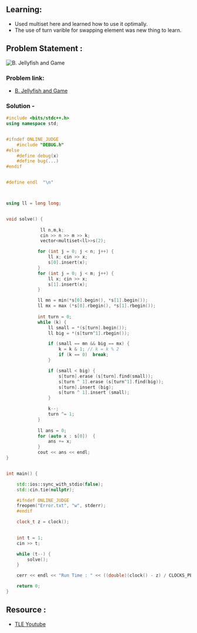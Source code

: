 ## Learning:
- Used multiset here and learned how to use it optimally.
- The use of turn varible for swapping element was new thing to learn.

## Problem Statement :
![B. Jellyfish and Game](/Codeforces/Assets/image.png)

### Problem link:
- [B. Jellyfish and Game](https://codeforces.com/problemset/problem/1875/B)


### Solution -

```c++
#include <bits/stdc++.h>
using namespace std;


#ifndef ONLINE_JUDGE
    #include "DEBUG.h"
#else
    #define debug(x)
    #define bug(...)
#endif


#define endl  "\n"



using ll = long long;


void solve() {
              
             ll n,m,k;
             cin >> n >> m >> k;
             vector<multiset<ll>>s(2);

            for (int j = 0; j < n; j++) {
                ll x; cin >> x;
                s[0].insert(x);
            }
            for (int j = 0; j < m; j++) {
                ll x; cin >> x;
                s[1].insert(x);
            }

            ll mn = min(*s[0].begin(), *s[1].begin());
            ll mx = max (*s[0].rbegin(), *s[1].rbegin());
            
            int turn = 0;
            while (k) {
                ll small = *(s[turn].begin());
                ll big = *(s[turn^1].rbegin());

                if (small == mn && big == mx) {
                    k = k & 1; // k = k % 2
                    if (k == 0)  break;
                }

                if (small < big) {
                    s[turn].erase (s[turn].find(small));
                    s[turn ^ 1].erase (s[turn^1].find(big));
                    s[turn].insert (big);
                    s[turn ^ 1].insert (small);
                }

                k--;
                turn ^= 1;
            }
        
            ll ans = 0; 
            for (auto x : s[0])  {
                ans += x; 
            }
            cout << ans << endl;      
}


int main() {

    std::ios::sync_with_stdio(false);
    std::cin.tie(nullptr);

    #ifndef ONLINE_JUDGE
    freopen("Error.txt", "w", stderr);
    #endif

    clock_t z = clock();
    

    int t = 1;
    cin >> t;

    while (t--) {
        solve();
    }

    cerr << endl << "Run Time : " << ((double)(clock() - z) / CLOCKS_PER_SEC);

    return 0;
}

```

## Resource :
- [TLE Youtube ](https://youtu.be/kCcaHeVFkoI?si=Y5cd78YPzUn1dApW&t=316)